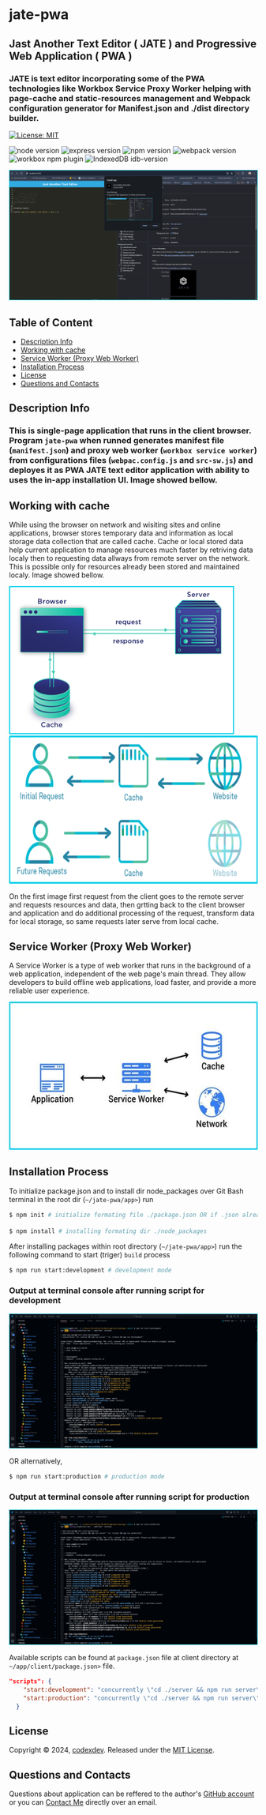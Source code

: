 # jate-pwa

## Jast Another Text Editor ( JATE ) and Progressive Web Application ( PWA )

### JATE is text editor incorporating some of the PWA technologies like Workbox Service Proxy Worker helping with page-cache and static-resources management and Webpack configuration generator for Manifest.json and ./dist directory builder.

[![License: MIT](https://img.shields.io/badge/License-MIT-aqua.svg?style=for-the-badge)](https://opensource.org/licenses/MIT) 

![node version](https://img.shields.io/badge/v22-node-blue?logo=nodedotjs) ![express version](https://img.shields.io/npm/v/express?logo=express&label=Express.js&labelColor=grey&color=blue) ![npm version](https://img.shields.io/badge/version-v10.5.1-npm.svg?style=flat&logo=npm&label=npm&labelColor=grey&color=red) ![webpack version](https://img.shields.io/npm/v/webpack?logo=webpack&label=webpack%20npm) ![workbox npm plugin](https://img.shields.io/npm/v/workbox-webpack-plugin?logo=npm&label=workbox-webpack-plugin) ![IndexedDB idb-version](https://img.shields.io/npm/v/idb?logo=npm&label=IndexedDB-idb)

![JATE App](./images/JATE-screenshot-main-bord.png)

## Table of Content

- [Description Info](#description-info)
- [Working with cache](#working-with-cache)
- [Service Worker (Proxy Web Worker)](#service-worker-proxy-web-worker)
- [Installation Process](#installation-process)
- [License](#license)
- [Questions and Contacts](#questions-and-contacts)

## Description Info

### This is single-page application that runs in the client browser. Program `jate-pwa` when runned generates manifest file (`manifest.json`) and proxy web worker (`workbox service worker`) from configurations files (`webpac.config.js` and `src-sw.js`) and deployes it as PWA JATE text editor application with ability to uses the in-app installation UI. Image showed bellow.

## Working with cache

While using the browser on network and wisiting sites and online applications, browser stores temporary data and information as local storage data collection that are called cache. Cache or local stored data help current application to manage resources much faster by retriving data localy then to requesting data allways from remote server on the network. This is possible only for resources already been stored and maintained localy. Image showed bellow.

[<img src="./images/request-cache.png" height="300" alt="Request-Cache model." />](./images/request-cache.png) [<img src="./images/cache-serve-local.png" height="300" alt="Cache serve localy." />](./images/cache-serve-local.png)

On the first image first request from the client goes to the remote server and requests resources and data, then grtting back to the client browser and application and do additional processing of the request, transform data for local storage, so same requests later serve from local cache.  

## Service Worker (Proxy Web Worker)

A Service Worker is a type of web worker that runs in the background of a web application, independent of the web page's main thread. They allow developers to build offline web applications, load faster, and provide a more reliable user experience.

[<img src="./images/service-worker.jpg" height="300" alt="Service Worker Model (Proxy Web Worker)" />](./images/service-worker.jpg)

## Installation Process

To initialize package.json and to install dir node_packages over Git Bash terminal in the root dir (`~/jate-pwa/app>`) run

```bash
$ npm init # initialize formating file ./package.json OR if .json already exists just

$ npm install # installing formating dir ./node_packages
```
After installing packages within root directory (`~/jate-pwa/app>`) run the following command to start (triger) `build` process 

```bash
$ npm run start:development # development mode 
```
### Output at terminal console after running script for development

[<img src="./images/run-dev-output-bord.png" width="" alt="Git Bash output console." />](./images/run-dev-output-bord.png)

OR alternatively,

```bash
$ npm run start:production # production mode
```
### Output at terminal console after running script for production

[<img src="./images/run-prod-output-bord.png" width="" alt="Git Bash output console." />](./images/run-prod-output-bord.png)

Available scripts can be found at `package.json` file at client directory at `~/app/client/package.json>` file.

```json
"scripts": {
    "start:development": "concurrently \"cd ./server && npm run server\" \"cd ./client && npm run development\"",
    "start:production": "concurrently \"cd ./server && npm run server\" \"cd ./client && npm run production\""
  }
```
## License

Copyright © 2024, [codexdev](https://github.com/strahinjapopovic). Released under the [MIT License](./LICENSE).

<a id="questions-and-contacts"></a>
## Questions and Contacts

Questions about application can be reffered to the author's [GitHub account](https://github.com/strahinjapopovic) or you can [Contact Me](mailto:spope.mails@gmail.com) directly over an email.
